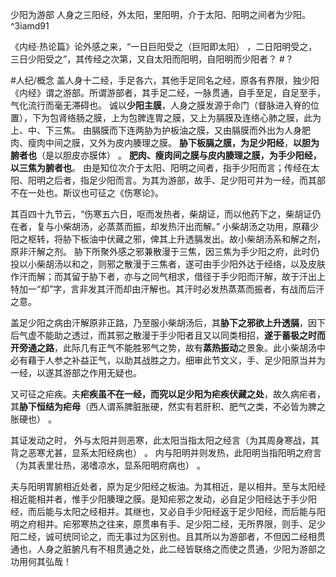 少阳为游部
人身之三阳经，外太阳，里阳明，介于太阳、阳明之间者为少阳。 ^3iamd91

《内经·热论篇》论外感之来，“一日巨阳受之（巨阳即太阳） ，二日阳明受之，三日少阳受之”，其传经之次第，又自太阳而阳明，自阳明而少阳者？ #？ 

#人纪/概念 
盖人身十二经，手足各六，其他手足同名之经，原各有界限，独少阳《内经》谓之游部。所谓游部者，其手足二经，一脉贯通，自手至足，自足至手，气化流行而毫无滞碍也。
诚以**少阳主膜**，人身之膜发源于命门（督脉进入脊的位置），下为包肾络肠之膜，上为包脾连胃之膜，又上为膈膜及连络心肺之膜，此为上、中、下三焦。
由膈膜而下连两胁为护板油之膜，又由膈膜而外出为人身肥肉、瘦肉中间之膜，又外为皮内腠理之膜。
**胁下板膈之膜，为足少阳经**，**以胆为腑者也**（是以胆皮亦膜体） 。
**肥肉、瘦肉间之膜与皮内腠理之膜，为手少阳经，以三焦为腑者也**。
由是知位次介于太阳、阳明之间者，指手少阳而言；传经在太阳、阳明之后者，指足少阳而言。为其为游部，故手、足少阳可并为一经，而其部不在一处也。斯议也可征之《伤寒论》。

其百四十九节云，“伤寒五六日，呕而发热者，柴胡证，而以他药下之，柴胡证仍在者，复与小柴胡汤，必蒸蒸而振，却发热汗出而解。”
小柴胡汤之功用，原藉少阳之枢转，将胁下板油中伏藏之邪，俾其上升透膈发出。故小柴胡汤系和解之剂，原非汗解之剂。
胁下所聚外感之邪兼散漫于三焦，因三焦为手少阳之府，此时仍投以小柴胡汤以和之，则邪之散漫于三焦者，遂可由手少阳外达于经络，以及皮肤作汗而解；而其留于胁下者，亦与之同气相求，借径于手少阳而汗解，故于汗出上特加一“却”字，言非发其汗而却由汗解也。其汗时必发热蒸蒸而振者，有战而后汗之意。

盖足少阳之病由汗解原非正路，乃至服小柴胡汤后，其**胁下之邪欲上升透膈**，因下后气虚不能助之透过，而其邪之散漫于手少阳者且又以同类相招，**遂于蓄极之时而开旁通之路**，此际几有正气不能胜邪气之势，故有**蒸热振动**之景象。此小柴胡汤中必有藉于人参之补益正气，以助其战胜之力。细审此节文义，手、足少阳原当并为一经，以遂其游部之作用无疑也。



又可征之疟疾。夫**疟疾虽不在一经，而究以足少阳为疟疾伏藏之处**，故久病疟者，其**胁下恒结为疟母**（西人谓系脾脏胀硬，然实有若肝积、肥气之类，不必皆为脾之胀硬也） 。

其证发动之时，
外与太阳并则恶寒，此太阳当指太阳之经言（为其周身寒战，其背之恶寒尤甚，显系太阳经病也） 。
内与阳明并则发热，此阳明当指阳明之府言（为其表里壮热，渴嗜凉水，显系阳明府病也） 。

夫与阳明胃腑相近处者，原为足少阳经之板油。为其相近，是以相并。至与太阳经相近能相并者，惟手少阳腠理之膜。是知疟邪之发动，必自足少阳经达于手少阳经，而后能与太阳之经相并。其继也，又必自手少阳经返于足少阳经，而后能与阳明之府相并。疟邪寒热之往来，原贯串有手、足少阳二经，无所界限，则手、足少阳二经，诚可统同论之，而无事过为区别也。且其所以为游部者，不但因二经相贯通也，人身之脏腑凡有不相贯通之处，此二经皆联络之而使之贯通，少阳为游部之功用何其弘哉！














